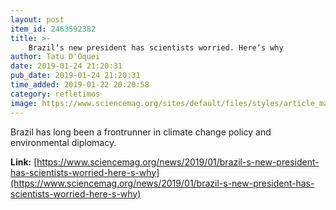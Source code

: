```yaml
---
layout: post
item_id: 2463592382
title: >-
    Brazil‘s new president has scientists worried. Here‘s why
author: Tatu D'Oquei
date: 2019-01-24 21:20:31
pub_date: 2019-01-24 21:20:31
time_added: 2019-01-22 20:20:58
category: refletimos
image: https://www.sciencemag.org/sites/default/files/styles/article_main_large/public/ca_0125NID_Bolsonaro_online.jpg?itok=SSkYQ9LN
---
```


Brazil has long been a frontrunner in climate change policy and environmental diplomacy.

**Link:** [https://www.sciencemag.org/news/2019/01/brazil-s-new-president-has-scientists-worried-here-s-why](https://www.sciencemag.org/news/2019/01/brazil-s-new-president-has-scientists-worried-here-s-why)

